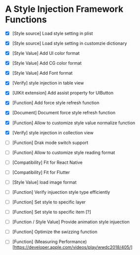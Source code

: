 # A Style Injection Framework Functions

- [x] [Style source] Load style setting in plist
- [x] [Style source] Load style setting in customzie dictionary
- [x] [Style Value] Add UI color format
- [x] [Style Value] Add CG color format
- [x] [Style Value] Add Font format
- [x] [Verify] style injection in table view
- [x] [UIKit extension] Add assist property for UIButton 
- [x] [Function] Add force style refresh function
- [x] [Document] Document force style refresh function
- [x] [Function] Allow to customize style value normalize function
- [x] [Verify] style injection in collection view
- [ ] [Function] Drak mode switch support
- [ ] [Function] Allow to customize style reading format
- [ ] [Compatibility] Fit for React Native
- [ ] [Compatibility] Fit for Flutter
- [ ] [Style Value]  load image format
- [ ] [Function] Verify injuection style type efficiently
- [ ] [Function] Set style to specific layer
- [ ] [Function] Set style to specific item [?]
- [ ] [Function / Style Value] Provide animation style injuection
- [ ] [Function] Optimize the swizzing function
- [ ] [Function] (Measuring Performance)[https://developer.apple.com/videos/play/wwdc2018/405/]

